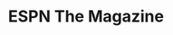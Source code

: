 ---
collection_archive: true
collection_awards: []
collection_category:
  - Sports + Athletes
  - Editorial
  - Studio 
  - Humor
  - Portraits
  - Color
collection_content: 
collection_cover: https://d1sf55qlb7p6hz.cloudfront.net/espn_mlb_covers-5.jpg
collection_cover_mobile: https://d1sf55qlb7p6hz.cloudfront.net/verticalcovers-36.jpg
collection_description: >-
  Cover story celebrating the personalities of both players and coaches in Major
  League Baseball.
collection_description_alignment: center
collection_exhibition: []
collection_filter:
  - Commissioned + Stock
collection_hidden: false
collection_meta: MLB Preview
collection_press: []
collection_preview:
  - https://d1sf55qlb7p6hz.cloudfront.net/espn_mlb_covers-3.jpg
  - https://d1sf55qlb7p6hz.cloudfront.net/espn_mlb_covers-4.jpg
  - https://d1sf55qlb7p6hz.cloudfront.net/espn_mlb_covers-5.jpg
  - https://d1sf55qlb7p6hz.cloudfront.net/espn_mlb_covers-1.jpg
  - https://d1sf55qlb7p6hz.cloudfront.net/espn_mlb_covers-2.jpg
cover_image: https://d1sf55qlb7p6hz.cloudfront.net/social-26.jpg
date: 
hide_footer: true 
logo: 
navigation_theme: white
px_extra: true
slug: personalities-of-the-mlb
theme_color: "#ADCCFF"
theme_color_all_works: 67E170"
title: ESPN The Magazine
seo:
  meta_description: >-
    Jesse Rieser photographs the biggest names in Baseball for the cover of
    ESPN. Jesse Rieser made these fun portraits at Spring Training in Phoenix,
    Arizona. 
collection_blocks:
  - _bookshop_name: collections/media-row-start
    row_alignment: between
  - _bookshop_name: collections/media-element 
    color: "#F6F0EA"
    image:  https://d1sf55qlb7p6hz.cloudfront.net/espn_mlb-2.jpg
    margin_left: 10
    margin_right: 0
    margin_y: 100
    width: 30
  - _bookshop_name: collections/media-element 
    color: "#F1EAEA"
    image:  https://d1sf55qlb7p6hz.cloudfront.net/espn_mlb-3.jpg
    margin_left: 0
    margin_right: 10
    margin_y: 500
    width: 40
  - _bookshop_name: collections/media-row
    row_alignment: between
  - _bookshop_name: collections/media-element 
    color: "#E4F1F3"
    image:  https://d1sf55qlb7p6hz.cloudfront.net/espn_mlb-4.jpg
    margin_left: 35
    margin_y: 300
    width: 20
  - _bookshop_name: collections/media-element 
    color: "#F2E1E1"
    image:  https://d1sf55qlb7p6hz.cloudfront.net/espn_mlb-5.jpg
    margin_left: 0
    margin_right: 5
    margin_y: 100
    width: 33
  - _bookshop_name: collections/media-row
    row_alignment: between
  - _bookshop_name: collections/media-element 
    color: "#F2BAB6"
    image:  https://d1sf55qlb7p6hz.cloudfront.net/espn_mlb-6.jpg
    margin_left: 5
    margin_right: 0
    margin_y: 50
    width: 40
  - _bookshop_name: collections/media-element 
    color: "#E2ECFC"
    image:  https://d1sf55qlb7p6hz.cloudfront.net/espn_mlb-7.jpg
    margin_left: 0
    margin_right: 20
    margin_y: 200
    width: 30
  - _bookshop_name: collections/media-row
    row_alignment: between
  - _bookshop_name: collections/media-element 
    color: "#E9E8F2"
    image:  https://d1sf55qlb7p6hz.cloudfront.net/espn_mlb-8.jpg
    margin_left: 30
    margin_right: 0
    margin_y: 100
    width: 25
  - _bookshop_name: collections/media-element 
    color: "#F9F6DB"
    image:  https://d1sf55qlb7p6hz.cloudfront.net/espn_mlb-9.jpg
    margin_left: 0
    margin_right: 5
    margin_y: 200
    width: 33
  - _bookshop_name: collections/media-row
    row_alignment: between
  - _bookshop_name: collections/media-element 
    color: "#D9E6F4"
    image:  https://d1sf55qlb7p6hz.cloudfront.net/espn_mlb-10.jpg
    margin_left: 35
    margin_right: 0
    margin_y: 100
    width: 40
  - _bookshop_name: collections/media-row
    row_alignment: between
  - _bookshop_name: collections/media-element 
    color: "#E6F2E2"
    image:  https://d1sf55qlb7p6hz.cloudfront.net/espn_mlb-11.jpg
    margin_left: 20
    margin_y: 100
    width: 30
  - _bookshop_name: collections/media-element 
    color: "#F7ECEC"
    image:  https://d1sf55qlb7p6hz.cloudfront.net/espn_mlb-12.jpg
    margin_left: 0
    margin_right: 15
    margin_y: 100
    width: 30
  - _bookshop_name: collections/media-row
    row_alignment: between
  - _bookshop_name: collections/media-element 
    color: "#F2EEE6"
    image:  https://d1sf55qlb7p6hz.cloudfront.net/espn_mlb-13.jpg
    margin_left: 5
    margin_right: 0
    margin_y: 100
    width: 40
  - _bookshop_name: collections/media-row
    row_alignment: between
  - _bookshop_name: collections/media-element 
    color: "#DDE5F2"
    image:  https://d1sf55qlb7p6hz.cloudfront.net/espn_mlb-14.jpg
    margin_left: 25
    margin_y: 100
    width: 45
  - _bookshop_name: collections/media-row
    row_alignment: between
  - _bookshop_name: collections/media-element 
    color: "#E5F2F0"
    image:  https://d1sf55qlb7p6hz.cloudfront.net/espn_mlb-15.jpg
    margin_left: 15
    margin_right: 0
    margin_y: 100
    width: 25
  - _bookshop_name: collections/media-element 
    color: "#F2DFDF"
    image:  https://d1sf55qlb7p6hz.cloudfront.net/espn_mlb-16.jpg
    margin_right: 15
    margin_y: 200
    width: 33
  - _bookshop_name: collections/media-row
    row_alignment: between
  - _bookshop_name: collections/media-element 
    color: "#F0EEF3"
    image:  https://d1sf55qlb7p6hz.cloudfront.net/espn_mlb-17.jpg
    margin_left: 25
    margin_right: 0
    margin_y: 100
    width: 50
  - _bookshop_name: collections/media-row
    row_alignment: between
  - _bookshop_name: collections/media-element 
    color: "#F1EEE0"
    image:  https://d1sf55qlb7p6hz.cloudfront.net/espn_mlb-18.jpg
    margin_left: 5
    margin_right: 0
    margin_y: 100
    width: 40
  - _bookshop_name: collections/media-element 
    color: "#E1F0F3"
    image:  https://d1sf55qlb7p6hz.cloudfront.net/espn_mlb-19.jpg
    margin_left: 0
    margin_right: 20
    margin_y: 700
    width: 30
  - _bookshop_name: collections/media-row
    row_alignment: between
  - _bookshop_name: collections/media-element 
    color: "#F4E0E0"
    image:  https://d1sf55qlb7p6hz.cloudfront.net/espn_mlb-20.jpg
    margin_left: 30
    margin_right: 0
    margin_y: 100
    width: 33
  - _bookshop_name: collections/media-row
    row_alignment: between
  - _bookshop_name: collections/media-element 
    color: "#F3DFD1"
    image:  https://d1sf55qlb7p6hz.cloudfront.net/espn_mlb-21.jpg
    margin_left: 50
    margin_y: 100
    width: 45
  - _bookshop_name: collections/media-row
    row_alignment: between
  - _bookshop_name: collections/media-element 
    color: "#FEF3D8"
    image: https://d1sf55qlb7p6hz.cloudfront.net/espn_mlb-22.jpg
    margin_left: 5
    margin_right: 0
    margin_y: 100
    width: 25
  - _bookshop_name: collections/media-element 
    color: "#EADEF1"
    image:  https://d1sf55qlb7p6hz.cloudfront.net/espn_mlb-23.jpg
    margin_left: 0
    margin_right: 45
    margin_y: 200
    width: 20
  - _bookshop_name: collections/media-row
    row_alignment: between
  - _bookshop_name: collections/media-element 
    color: "#DAEAF8"
    image: https://d1sf55qlb7p6hz.cloudfront.net/espn_mlb-24.jpg
    margin_left: 15
    margin_right: 0
    margin_y: 100
    width: 45
  - _bookshop_name: collections/media-element 
    color: "#F5E3E3"
    image:  https://d1sf55qlb7p6hz.cloudfront.net/espn_mlb-25.jpg
    margin_right: 10
    margin_y: 400
    width: 20
  - _bookshop_name: collections/media-row
    row_alignment: between
  - _bookshop_name: collections/media-element 
    color: "#E0F6F2"
    image:  https://d1sf55qlb7p6hz.cloudfront.net/espn_mlb-26.jpg
    margin_left: 45
    margin_right: 0
    margin_y: 100
    width: 30
  - _bookshop_name: collections/media-row
    row_alignment: between
  - _bookshop_name: collections/media-element 
    color: "#DBE2F4"
    image:  https://d1sf55qlb7p6hz.cloudfront.net/espn_mlb-27.jpg
    margin_left: 15
    margin_right: 0
    margin_y: 300
    width: 40
  - _bookshop_name: collections/media-element 
    color: "#F9DDDE"
    image:  https://d1sf55qlb7p6hz.cloudfront.net/espn_mlb-28.jpg
    margin_left: 0
    margin_right: 15
    margin_y: 100
    width: 20
  - _bookshop_name: collections/media-row
    row_alignment: between
  - _bookshop_name: collections/media-element 
    color: "#EBFBFF"
    image:  https://d1sf55qlb7p6hz.cloudfront.net/espn_mlb-29.jpg
    margin_left: 30
    margin_y: 100
    width: 40
  - _bookshop_name: collections/media-element 
    color: "#EDF0F2"
    image:  https://d1sf55qlb7p6hz.cloudfront.net/espn_mlb-1.jpg
    margin_left: 40
    margin_right: 0
    margin_y: 200
    width: 20
  - _bookshop_name: collections/media-row-end
---